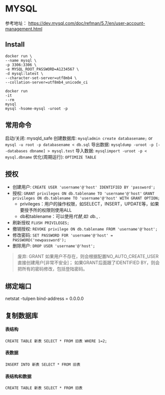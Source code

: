 # MYSQL
 参考地址：
https://dev.mysql.com/doc/refman/5.7/en/user-account-management.html
## Install
```Server
docker run \
--name mysql \
-p 3306:3306 \
-e MYSQL_ROOT_PASSWORD=A1234567 \
-d mysql:latest \
--character-set-server=utf8mb4 \
--collation-server=utf8mb4_unicode_ci
```
```
docker run 
-it
--rm
mysql
mysql -hsome-mysql -uroot -p
```
## 常用命令
启动/关闭: mysqld_safe
创建数据库: `mysqladmin create databasename;` or `mysql -u root -p databasename < db.sql`
导出数据: `mysqldump -uroot -p [--databases dbname] > mysql.test`
导入数据: `mysqlimport -uroot -p < mysql.dbname`
优化(周期运行): `OPTIMIZE TABLE`
## 授权
- 创建用户: `CREATE USER 'username'@'host' IDENTIFIED BY 'password';`
- 授权: 
    `GRANT privileges ON db.tablename TO 'username'@'host'`
    `GRANT privileges ON db.tablename TO 'username'@'host' WITH GRANT OPTION;`
    - privileges：用户的操作权限，如SELECT，INSERT，UPDATE等，如果要授予所的权限则使用ALL
    - db和tablename：可以使用*代替,如: db.*, *.* 
- 刷新授权
    `FLUSH PRIVILEGES;`
- 撤销授权: `REVOKE privilege ON db.tablename FROM 'username'@'host';`
- 修改密码: `SET PASSWORD FOR 'username'@'host' = PASSWORD('newpassword');`
- 删除用户: `DROP USER 'username'@'host';`
> 废弃: GRANT 如果用户不存在，则会根据配置NO_AUTO_CREATE_USER直接创建用户[非常不安全]； 如果GRANT后面跟了IDENTIFIED BY，则会把所有的密码修改，包括登陆密码。
## 绑定端口
netstat -tulpen
bind-address = 0.0.0.0
## 复制数据库
#### 表结构
`CREATE TABLE 新表 SELECT * FROM 旧表 WHERE 1=2;`
#### 表数据
`INSERT INTO 新表 SELECT * FROM 旧表`
#### 表结构和数据
`CREATE TABLE 新表 SELECT * FROM 旧表`

